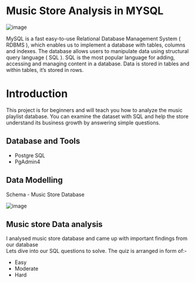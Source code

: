 # Music Store Analysis in MYSQL
![image](https://github.com/user-attachments/assets/b18e3bd5-d72d-480c-ae6c-2294c5a68730)

MySQL is a fast easy-to-use Relational Database Management System ( RDBMS ), which enables us to implement a database with tables, columns and indexes.
The database allows users to manipulate data using structural query language ( SQL ). SQL is the most popular language for adding, accessing and managing content in a database. Data is stored in tables and within tables, it’s stored in rows.  
# Introduction
This project is for beginners and will teach you how to analyze the music playlist database. You can examine the dataset with SQL and help the store understand its business growth by answering simple questions.

## Database and Tools
- Postgre SQL
- PgAdmin4

## Data Modelling  
Schema - Music Store Database  

![image](https://github.com/user-attachments/assets/dc513813-421c-4be9-92ec-c0a30a2c45f7)

## Music store Data analysis 
I analysed music store database and came up with important findings from our database  
Lets dive into our SQL questions to solve. The quiz is arranged in form of:-
- Easy
- Moderate
- Hard


